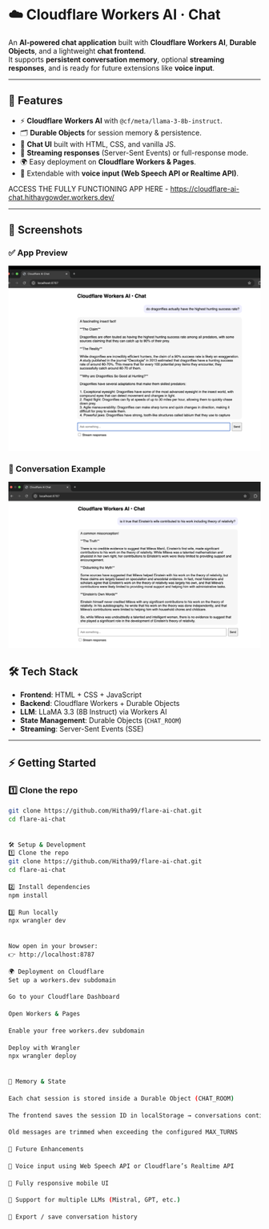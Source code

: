 # ☁️ Cloudflare Workers AI · Chat

An **AI-powered chat application** built with **Cloudflare Workers AI**, **Durable Objects**, and a lightweight **chat frontend**.  
It supports **persistent conversation memory**, optional **streaming responses**, and is ready for future extensions like **voice input**.  

---

## 🚀 Features
- ⚡ **Cloudflare Workers AI** with `@cf/meta/llama-3-8b-instruct`.
- 🗂️ **Durable Objects** for session memory & persistence.
- 💬 **Chat UI** built with HTML, CSS, and vanilla JS.
- 🔄 **Streaming responses** (Server-Sent Events) or full-response mode.
- 🌍 Easy deployment on **Cloudflare Workers & Pages**.
- 🎤 Extendable with **voice input (Web Speech API or Realtime API)**.

ACCESS THE FULLY FUNCTIONING APP HERE - https://cloudflare-ai-chat.hithavgowder.workers.dev/

---

## 📸 Screenshots

### ✅ App Preview
![Cloudflare Workers AI Screenshot](./Cloudfare%20Workers%20AI.png)

### 💬 Conversation Example
![Cloudflare Workers AI Chat Screenshot](./Cloudfare%20Workers%20Ai%20Chat.png)


## 🛠️ Tech Stack
- **Frontend**: HTML + CSS + JavaScript
- **Backend**: Cloudflare Workers + Durable Objects
- **LLM**: LLaMA 3.3 (8B Instruct) via Workers AI
- **State Management**: Durable Objects (`CHAT_ROOM`)
- **Streaming**: Server-Sent Events (SSE)

---

## ⚡ Getting Started

### 1️⃣ Clone the repo
```bash
git clone https://github.com/Hitha99/flare-ai-chat.git
cd flare-ai-chat


🛠️ Setup & Development
1️⃣ Clone the repo
git clone https://github.com/Hitha99/flare-ai-chat.git
cd flare-ai-chat

2️⃣ Install dependencies
npm install

3️⃣ Run locally
npx wrangler dev


Now open in your browser:
👉 http://localhost:8787

🌍 Deployment on Cloudflare
Set up a workers.dev subdomain

Go to your Cloudflare Dashboard

Open Workers & Pages

Enable your free workers.dev subdomain

Deploy with Wrangler
npx wrangler deploy


🧠 Memory & State

Each chat session is stored inside a Durable Object (CHAT_ROOM)

The frontend saves the session ID in localStorage → conversations continue seamlessly

Old messages are trimmed when exceeding the configured MAX_TURNS

🔮 Future Enhancements

🎤 Voice input using Web Speech API or Cloudflare’s Realtime API

📱 Fully responsive mobile UI

🔀 Support for multiple LLMs (Mistral, GPT, etc.)

💾 Export / save conversation history
